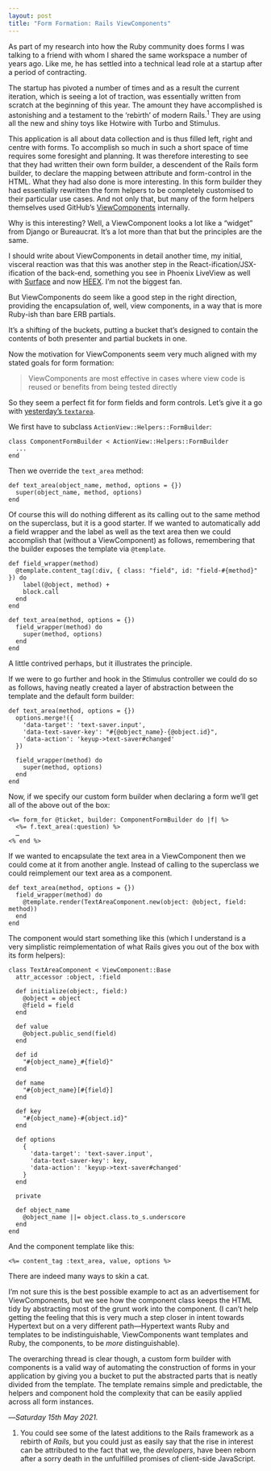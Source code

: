 ```yaml
---
layout: post
title: "Form Formation: Rails ViewComponents"
---
```


As part of my research into how the Ruby community does forms I was talking to a friend with whom I shared the same workspace a number of years ago. Like me, he has settled into a technical lead role at a startup after a period of contracting.

The startup has pivoted a number of times and as a result the current iteration, which is seeing a lot of traction, was essentially written from scratch at the beginning of this year. The amount they have accomplished is astonishing and a testament to the ‘rebirth’ of modern Rails.<sup>1</sup> They are using all the new and shiny toys like Hotwire with Turbo and Stimulus.

This application is all about data collection and is thus filled left, right and centre with forms. To accomplish so much in such a short space of time requires some foresight and planning. It was therefore interesting to see that they had written their own form builder, a descendent of the Rails form builder, to declare the mapping between attribute and form-control in the HTML. What they had also done is more interesting. In this form builder they had essentially rewritten the form helpers to be completely customised to their particular use cases. And not only that, but many of the form helpers themselves used GitHub’s [ViewComponents][vc] internally.

Why is this interesting? Well, a ViewComponent looks a lot like a “widget” from Django or Bureaucrat. It’s a lot more than that but the principles are the same.

I should write about ViewComponents in detail another time, my initial, visceral reaction was that this was another step in the React-ification/JSX-ification of the back-end, something you see in Phoenix LiveView as well with [Surface][sf] and now [HEEX][heex]. I’m not the biggest fan.

But ViewComponents do seem like a good step in the right direction, providing the encapsulation of, well, view components, in a way that is more Ruby-ish than bare ERB partials.

It’s a shifting of the buckets, putting a bucket that’s designed to contain the contents of both presenter and partial buckets in one.

Now the motivation for ViewComponents seem very much aligned with my stated goals for form formation:

> ViewComponents are most effective in cases where view code is reused or benefits from being tested directly

So they seem a perfect fit for form fields and form controls. Let’s give it a go with [yesterday’s `textarea`][yt].

We first have to subclass `ActionView::Helpers::FormBuilder`:

```
class ComponentFormBuilder < ActionView::Helpers::FormBuilder
  ...
end
```

Then we override the `text_area` method:

```
def text_area(object_name, method, options = {})
  super(object_name, method, options)
end
```

Of course this will do nothing different as its calling out to the same method on the superclass, but it is a good starter. If we wanted to automatically add a field wrapper and the label as well as the text area then we could accomplish that (without a ViewComponent) as follows, remembering that the builder exposes the template via `@template`.

```
def field_wrapper(method)
  @template.content_tag(:div, { class: "field", id: "field-#{method}" }) do
    label(@object, method) +
    block.call
  end
end

def text_area(method, options = {})
  field_wrapper(method) do
    super(method, options)
  end
end
```

A little contrived perhaps, but it illustrates the principle.

If we were to go further and hook in the Stimulus controller we could do so as follows, having neatly created a layer of abstraction between the template and the default form builder:

```
def text_area(method, options = {})
  options.merge!({
    'data-target': 'text-saver.input',
    'data-text-saver-key': "#{@object_name}-{@object.id}",
    'data-action': 'keyup->text-saver#changed'
  })

  field_wrapper(method) do
    super(method, options)
  end
end
```

Now, if we specify our custom form builder when declaring a form we’ll get all of the above out of the box:

```
<%= form_for @ticket, builder: ComponentFormBuilder do |f| %>
  <%= f.text_area(:question) %>
  …
<% end %>
```

If we wanted to encapsulate the text area in a ViewComponent then we could come at it from another angle. Instead of calling to the superclass we could reimplement our text area as a component.

```
def text_area(method, options = {})
  field_wrapper(method) do
    @template.render(TextAreaComponent.new(object: @object, field: method))
  end
end
```

The component would start something like this (which I understand is a very simplistic reimplementation of what Rails gives you out of the box with its form helpers):

```
class TextAreaComponent < ViewComponent::Base
  attr_accessor :object, :field
  
  def initialize(object:, field:)
    @object = object
    @field = field
  end
  
  def value
    @object.public_send(field)
  end
  
  def id
    "#{object_name}_#{field}"
  end
  
  def name
    "#{object_name}[#{field}]
  end
  
  def key
    "#{object_name}-#{object.id}"
  end
  
  def options
    {
      'data-target': 'text-saver.input',
      'data-text-saver-key': key,
      'data-action': 'keyup->text-saver#changed'
    }
  end
  
  private
  
  def object_name
    @object_name ||= object.class.to_s.underscore
  end
end
```

And the component template like this:

```
<%= content_tag :text_area, value, options %>
```

There are indeed many ways to skin a cat.

I’m not sure this is the best possible example to act as an advertisement for ViewComponents, but we see how the component class keeps the HTML tidy by abstracting most of the grunt work into the component. (I can’t help getting the feeling that this is very much a step closer in intent towards Hypertext but on a very different path—Hypertext wants Ruby and templates to be indistinguishable, ViewComponents want templates and Ruby, the components, to be _more_ distinguishable).

The overarching thread is clear though, a custom form builder with components is a valid way of automating the construction of forms in your application by giving you a bucket to put the abstracted parts that is neatly divided from the template. The template remains simple and predictable, the helpers and component hold the complexity that can be easily applied across all form instances.

—*Saturday 15th May 2021.*

[vc]: https://viewcomponent.org
[yt]: https://www.crossingtheruby.com/2021/05/14/form-automation-benefit-persisting-unfinished-forms-programmatically.html
[sf]: https://surface-ui.org
[heex]: https://github.com/phoenixframework/phoenix_live_view/pull/1440


<div class="footnotes">
  <ol>
    <li>
      You could see some of the latest additions to the Rails framework as a rebirth of <em>Rails</em>, but you could just as easily say that the rise in interest can be attributed to the fact that we, the <em>developers</em>, have been reborn after a sorry death in the unfulfilled promises of client-side JavaScript.
    </li>
  </ol>
</div>
